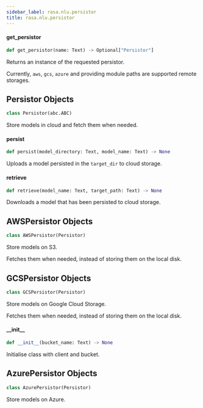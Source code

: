 ```yaml
---
sidebar_label: rasa.nlu.persistor
title: rasa.nlu.persistor
---
```

#### get\_persistor

```python
def get_persistor(name: Text) -> Optional["Persistor"]
```

Returns an instance of the requested persistor.

Currently, `aws`, `gcs`, `azure` and providing module paths are supported remote
storages.

## Persistor Objects

```python
class Persistor(abc.ABC)
```

Store models in cloud and fetch them when needed.

#### persist

```python
def persist(model_directory: Text, model_name: Text) -> None
```

Uploads a model persisted in the `target_dir` to cloud storage.

#### retrieve

```python
def retrieve(model_name: Text, target_path: Text) -> None
```

Downloads a model that has been persisted to cloud storage.

## AWSPersistor Objects

```python
class AWSPersistor(Persistor)
```

Store models on S3.

Fetches them when needed, instead of storing them on the local disk.

## GCSPersistor Objects

```python
class GCSPersistor(Persistor)
```

Store models on Google Cloud Storage.

Fetches them when needed, instead of storing them on the local disk.

#### \_\_init\_\_

```python
def __init__(bucket_name: Text) -> None
```

Initialise class with client and bucket.

## AzurePersistor Objects

```python
class AzurePersistor(Persistor)
```

Store models on Azure.


